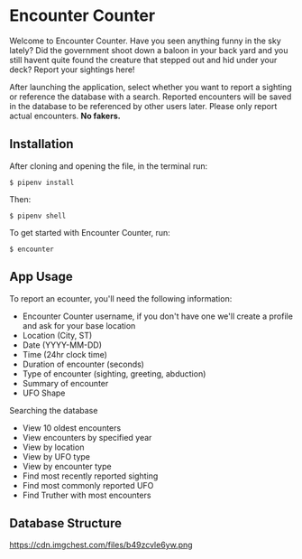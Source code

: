 # Encounter Counter

Welcome to Encounter Counter. Have you seen anything funny in the sky lately? Did the government shoot down a baloon in your back yard and you still havent quite found the creature that stepped out and hid under your deck? Report your sightings here!

After launching the application, select whether you want to report a sighting or reference the database with a search. Reported encounters will be saved in the database to be referenced by other users later. 
Please only report actual encounters. 
**No fakers.**

## Installation
After cloning and opening the file, in the terminal run:
```
$ pipenv install
```
Then:
```
$ pipenv shell
```
To get started with Encounter Counter, run:
```
$ encounter
```

## App Usage
To report an ecounter, you'll need the following information:
- Encounter Counter username, if you don't have one we'll create a profile and ask for your base location
- Location (City, ST)
- Date (YYYY-MM-DD)
- Time (24hr clock time)
- Duration of encounter (seconds)
- Type of encounter (sighting, greeting, abduction)
- Summary of encounter 
- UFO Shape

Searching the database
- View 10 oldest encounters
- View encounters by specified year
- View by location
- View by UFO type
- View by encounter type
- Find most recently reported sighting
- Find most commonly reported UFO
- Find Truther with most encounters

## Database Structure
https://cdn.imgchest.com/files/b49zcvle6yw.png
   
